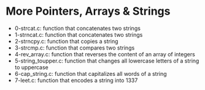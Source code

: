 # More Pointers, Arrays & Strings
* 0-strcat.c: function that concatenates two strings
* 1-strncat.c: function that concatenates two strings
* 2-strncpy.c: function that copies a string
* 3-strcmp.c: function that compares two strings
* 4-rev_array.c: function that reverses the content of an array of integers
* 5-string_toupper.c: function that changes all lowercase letters of a string to uppercase
* 6-cap_string.c: function that capitalizes all words of a string
* 7-leet.c: function that encodes a string into 1337
